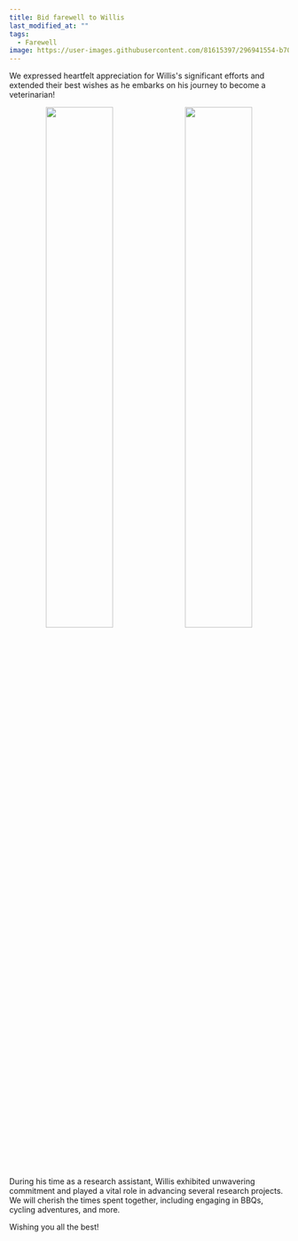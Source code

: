 ```yaml
---
title: Bid farewell to Willis
last_modified_at: ""
tags: 
  - Farewell
image: https://user-images.githubusercontent.com/81615397/296941554-b7058572-de5f-4c3f-9f3e-be9c7d03bd10.jpg
---
```


We expressed heartfelt appreciation for Willis's significant efforts and extended their best wishes as he embarks on his journey to become a veterinarian!

<p align="center" width="95%">
    <img width="49%" src="https://user-images.githubusercontent.com/81615397/296941554-b7058572-de5f-4c3f-9f3e-be9c7d03bd10.jpg">
    <img width="49%" src="https://user-images.githubusercontent.com/81615397/296942140-c216edac-05bf-4a88-bdef-41ec6035bf68.png">
</p>

During his time as a research assistant, Willis exhibited unwavering commitment and played a vital role in advancing several research projects. We will cherish the times spent together, including engaging in BBQs, cycling adventures, and more.

Wishing you all the best!